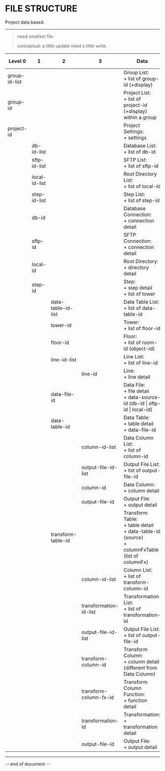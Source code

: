 # FILE STRUCTURE

Project data based.

----

> need smallest file
> 
> conceptual: a little update need a little write.

| Level 0       | 1             | 2                  | 3                      | Data                                                                                                      | all | unique<br />obj | db  |
| ------------- | ------------- | ------------------ | ---------------------- | --------------------------------------------------------------------------------------------------------- |:---:|:---------------:| --- |
| group-id-list |               |                    |                        | Group List:<br />+ list of group-id (+display)                                                            |     |                 |     |
| group-id      |               |                    |                        | Project List:<br />+ list of project-id (+display) within a group                                         |     |                 |     |
| project-id    |               |                    |                        | Project Settings:<br />+ settings                                                                         | 1   | 1               | 1   |
|               | db-id-list    |                    |                        | Database List:<br />+ list of db-id                                                                       | 2   | 2               |     |
|               | sftp-id-list  |                    |                        | SFTP List:<br />+ list of sftp-id                                                                         | 3   |                 |     |
|               | local-id-list |                    |                        | Root Directory List:<br />+ list of local-id                                                              | 4   |                 |     |
|               | step-id-list  |                    |                        | Step List:<br />+ list of step-id                                                                         | 5   |                 |     |
|               | db-id         |                    |                        | Database Connection:<br />+ connection detail                                                             | 6   | 3               | 2   |
|               | sftp-id       |                    |                        | SFTP Connection:<br />+ connection detail                                                                 | 7   | 4               | 3   |
|               | local-id      |                    |                        | Root Directory:<br />+ directory detail                                                                   | 8   | 5               | 4   |
|               | step-id       |                    |                        | Step: <br />+ step detail<br/>+ list of tower                                                             | 9   | 6               | 5   |
|               |               | data-table-id-list |                        | Data Table List:<br />+ list of data-table-id                                                             | 10  |                 |     |
|               |               | tower-id           |                        | Tower: <br />+ list of floor-id                                                                           | 11  |                 |     |
|               |               | floor-id           |                        | Floor:<br />+ list of room-id (object-id)                                                                 | 12  |                 | 6   |
|               |               | line-id-list       |                        | Line List:<br />+ list of line-id                                                                         | 13  |                 |     |
|               |               |                    | line-id                | Line:<br />+ line detail                                                                                  | 14  | 7               | 7   |
|               |               | data-file-id       |                        | Data File:<br />+ file detail<br />+ data-source-id (db-id \| sftp-id \| local-id)                        | 15  | 8               | 8   |
|               |               | data-table-id      |                        | Data Table:<br />+ table detail<br />+ data-file-id                                                       | 16  | 9               | 9   |
|               |               |                    | column-id-list         | Data Column List:<br />+ list of column-id                                                                | 17  |                 |     |
|               |               |                    | output-file-id-list    | Output File List:<br />+ list of output-file-id                                                           | 18  |                 |     |
|               |               |                    | column-id              | Data Column:<br />+ column detail                                                                         | 19  | 10              | 10  |
|               |               |                    | output-file-id         | Output File:<br/>+ output detail                                                                          | 27  | 15              | 15  |
|               |               | transform-table-id |                        | Transform Table:<br />+ table detail<br />+ data-table-id (source)<br/>+ columnFxTable (list of columnFx) | 20  | 11              | 11  |
|               |               |                    | column-id-list         | Column List:<br />+ list of transform-column-id                                                           | 21  |                 |     |
|               |               |                    | transformation-id-list | Transformation List:<br />+ list of transformation-id                                                     | 22  |                 |     |
|               |               |                    | output-file-id-list    | Output File List:<br />+ list of output-file-id                                                           | 23  |                 |     |
|               |               |                    | transform-column-id    | Transform Column:<br />+ column detail<br />(different from Data Column)                                  | 24  | 12              | 12  |
|               |               |                    | transform-column-fx-id | Transform Column Function:<br/>+ function detail                                                          | 28  | 16              | 16  |
|               |               |                    | transformation-id      | Transformation:<br />+ transformation detail                                                              | 25  | 13              | 13  |
|               |               |                    | output-file-id         | Output File:<br />+ output detail                                                                         | 26  | 14              | 14  |

----

-- end of document --
